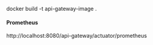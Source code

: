 docker build -t api-gateway-image .

#### Prometheus
http://localhost:8080/api-gateway/actuator/prometheus